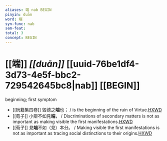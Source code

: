 ```yaml
---
aliases: 端 nab BEGIN
pinyin: duān
word: 端
syn-func: nab
sem-feat: 
total: 3
concept: BEGIN 
---
```

# [[端]] *[[duān]]*  [[uuid-76be1df4-3d73-4e5f-bbc2-729542645bc8|nab]] [[BEGIN]]
beginning; first symptom
 - [[阮籍集四卷]] 毀德之**端**也； / is the beginning of the ruin of Virtue.[HXWD](https://hxwd.org/textview.html?location=CH2b1558_CHANT_003-42a.5)
 - [[荀子]] 小辯不如見**端**，
                     / Discriminations of secondary matters is not as important as making visible the first manifestations.[HXWD](https://hxwd.org/textview.html?location=KR3a0002_tls_005-11a.23)
 - [[荀子]] 見**端**不如（見）本分。
                     / Making visible the first manifestations is not as important as tracing social distinctions to their origins.[HXWD](https://hxwd.org/textview.html?location=KR3a0002_tls_005-11a.24)